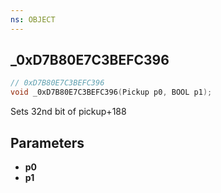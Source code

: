 ```yaml
---
ns: OBJECT
---
```

## _0xD7B80E7C3BEFC396

```c
// 0xD7B80E7C3BEFC396
void _0xD7B80E7C3BEFC396(Pickup p0, BOOL p1);
```

Sets 32nd bit of pickup+188

## Parameters
* **p0**
* **p1**

